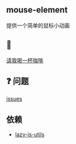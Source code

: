 ## mouse-element
提供一个简单的鼠标小动画

## :tea: 
[请我喝一杯咖啡](https://github.com/Simon-He95/sponsor)



## :question: 问题
[issues](https://github.com/Simon-He95/zsh-install/issues)

## 依赖
- [lazy-js-utils](https://github.com/Simon-He95/lazy-js-utils)
